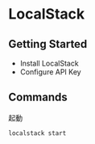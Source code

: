 # LocalStack

## Getting Started

- Install LocalStack
- Configure API Key

## Commands

起動

```sh
localstack start
```
